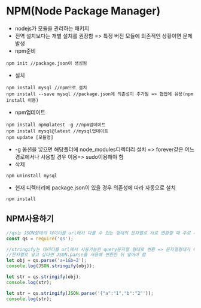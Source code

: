 # NPM(Node Package Manager)

- nodejs가 모듈을 관리하는 패키지
- 전역 설치보다는 개별 설치를 권장함 => 특정 버전 모듈에 의존적인 상황이면 문제 발생
- npm준비

```
npm init //package.json이 생성됨
```

- 설치

```
npm install mysql //npm으로 설치
npm install --save mysql //package.json에 의존성이 추가됨 => 협업에 유용(npm install 이용)
```

- npm업데이트

```
npm install npm@latest -g //npm업데이트
npm install mysql@latest //mysql업데이트
npm update [모듈명]
```

- -g 옵션을 넣으면 해당폴더에 node_modules디렉터리 설치 => forever같은 어느 경로에서나 사용할 경우 이용=> sudo이용해야 함
- 삭제

```
npm uninstall mysql
```

- 현재 디렉터리에 package.json이 있을 경우 의존성에 따라 자동으로 설치

```
npm install
```

## NPM사용하기

```js
//qs는 JSON형태의 데이터를 url에서 다룰 수 있는 형태의 문자열로 서로 변환할 때 주로 사용
const qs = require('qs');

//stringify는 데이터를 url에서 사용가능한 query문자열 형태로 변환 => 문자열형태가 아닌 데이터 형태로 넣어야함
//문자열로 넣고 싶다면 JSON.parse를 사용해 변환한 뒤 넣어야 함
let obj = qs.parse('a=1&b=2');
console.log(JSON.stringify(obj));

let str = qs.stringify(obj);
console.log(str);

let str = qs.stringify(JSON.parse('{"a":"1","b":"2"'));
console.log(str);
```